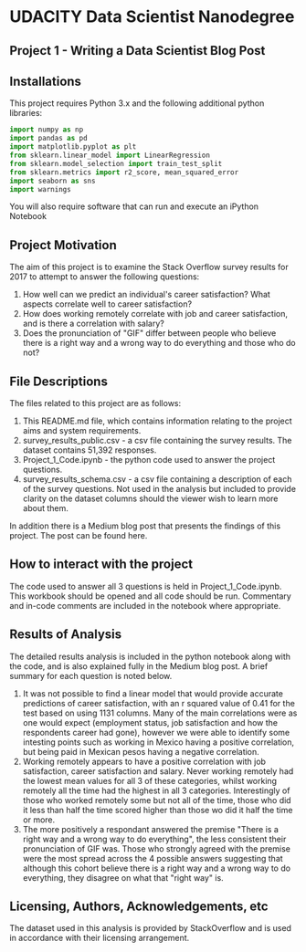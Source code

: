 # UDACITY Data Scientist Nanodegree

## Project 1 - Writing a Data Scientist Blog Post


## Installations

This project requires Python 3.x and the following additional python libraries:

```python
import numpy as np
import pandas as pd
import matplotlib.pyplot as plt
from sklearn.linear_model import LinearRegression
from sklearn.model_selection import train_test_split
from sklearn.metrics import r2_score, mean_squared_error
import seaborn as sns
import warnings
```

You will also require software that can run and execute an iPython Notebook


## Project Motivation

The aim of this project is to examine the Stack Overflow survey results for 2017 to attempt to answer the following questions:

1. How well can we predict an individual's career satisfaction?  What aspects correlate well to career satisfaction?
2. How does working remotely correlate with job and career satisfaction, and is there a correlation with salary?
3. Does the pronunciation of "GIF" differ between people who believe there is a right way and a wrong way to do everything and those who do not?



## File Descriptions

The files related to this project are as follows:

1. This README.md file, which contains information relating to the project aims and system requirements.
2. survey_results_public.csv - a csv file containing the survey results.  The dataset contains 51,392 responses.
3. Project_1_Code.ipynb - the python code used to answer the project questions.
4. survey_results_schema.csv - a csv file containing a description of each of the survey questions.  Not used in the analysis but included to provide clarity on the dataset columns should the viewer wish to learn more about them.

In addition there is a Medium blog post that presents the findings of this project.  The post can be found here.

## How to interact with the project

The code used to answer all 3 questions is held in Project_1_Code.ipynb.  This workbook should be opened and all code should be run.  Commentary and in-code comments are included in the notebook where appropriate.

## Results of Analysis

The detailed results analysis is included in the python notebook along with the code, and is also explained fully in the Medium blog post.  A brief summary for each question is noted below.

1. It was not possible to find a linear model that would provide accurate predictions of career satisfaction, with an r squared value of 0.41 for the test based on using 1131 columns.  Many of the main correlations were as one would expect (employment status, job satisfaction and how the respondents career had gone), however we were able to identify some intesting points such as working in Mexico having a positive correlation, but being paid in Mexican pesos having a negative correlation.
2. Working remotely appears to have a positive correlation with job satisfaction, career satisfaction and salary.  Never working remotely had the lowest mean values for all 3 of these categories, whilst working remotely all the time had the highest in all 3 categories.  Interestingly of those who worked remotely some but not all of the time, those who did it less than half the time scored higher than those wo did it half the time or more.
3. The more positively a respondant answered the premise "There is a right way and a wrong way to do everything", the less consistent their pronunciation of GIF was.  Those who strongly agreed with the premise were the most spread across the 4 possible answers suggesting that although this cohort believe there is a right way and a wrong way to do everything, they disagree on what that "right way" is.

## Licensing, Authors, Acknowledgements, etc

The dataset used in this analysis is provided by StackOverflow and is used in accordance with their licensing arrangement.
